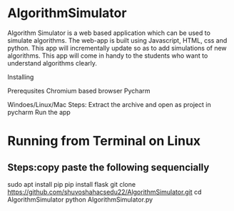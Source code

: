# AlgorithmSimulator
Algorithm Simulator is a web based application which can be used to simulate algorithms. The web-app is built using Javascript, HTML,
css and python. This app will incrementally update so as to add simulations of new algorithms. This app will come in handy to the students 
who want to understand algorithms clearly.

Installing

Prerequsites
Chromium based browser
Pycharm

Windoes/Linux/Mac
Steps:
Extract the archive and open as project in pycharm
Run the app

Running from Terminal on Linux
==============================
Steps:copy paste the following sequencially
-----
sudo apt install pip
pip install flask
git clone https://github.com/shuvoshahacsedu22/AlgorithmSimulator.git
cd AlgorithmSimulator
python AlgorithmSimulator.py
